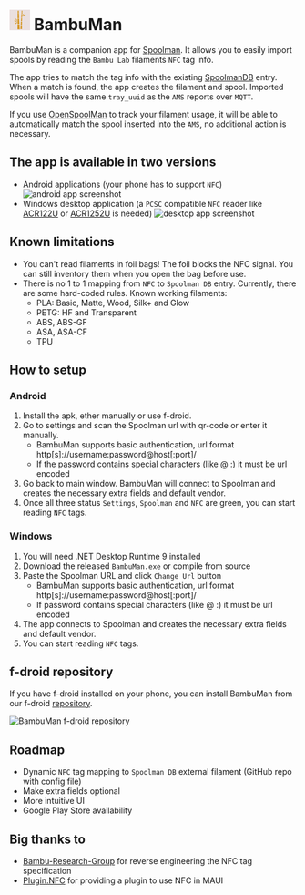 # <img alt="logo" src="branding/appiconv2.png" height="36" /> BambuMan 

BambuMan is a companion app for [Spoolman](https://github.com/Donkie/Spoolman). It allows you to easily import spools by reading the `Bambu Lab` filaments `NFC` tag info.

The app tries to match the tag info with the existing [SpoolmanDB](https://github.com/Donkie/SpoolmanDB) entry. When a match is found, the app creates the filament and spool. Imported spools will have the same `tray_uuid` as the `AMS` reports over `MQTT`. 

If you use [OpenSpoolMan](https://github.com/drndos/openspoolman) to track your filament usage, it will be able to automatically match the spool inserted into the `AMS`, no additional action is necessary.

## The app is available in two versions
 - Android applications (your phone has to support `NFC`)
   <img src="https://bambuman.github.io/android_app.jpg" alt="android app screenshot" width="500" height="532" />
 - Windows desktop application (a `PCSC` compatible `NFC` reader like [ACR122U](https://www.acs.com.hk/en/products/3/acr122u-usb-nfc-reader/) or [ACR1252U](https://www.acs.com.hk/en/products/342/acr1252u-usb-nfc-reader-iii-nfc-forum-certified-reader/) is needed)
   <img src="https://bambuman.github.io/desktop_app.jpg" alt="desktop app screenshot" width="700" height="411" />
## Known limitations

 - You can't read filaments in foil bags! The foil blocks the NFC signal. You can still inventory them when you open the bag before use.
 - There is no 1 to 1 mapping from `NFC` to `Spoolman DB` entry. Currently, there are some hard-coded rules. Known working filaments:
	 - PLA: Basic, Matte, Wood, Silk+ and Glow
	 - PETG: HF and Transparent
	 - ABS, ABS-GF
	 - ASA, ASA-CF
	 - TPU

## How to setup

### Android
 1. Install the apk, ether manually or use f-droid. 
 2. Go to settings and scan the Spoolman url with qr-code or enter it manually.
	 - BambuMan supports basic authentication, url format http[s]://username:password@host[:port]/
	 - If the password contains special characters (like @ :) it must be url encoded
 3. Go back to main window. BambuMan will connect to Spoolman and creates the necessary extra fields and default vendor.
 4. Once all three status `Settings`, `Spoolman` and `NFC` are green, you can start reading `NFC` tags.

### Windows

 1. You will need .NET Desktop Runtime 9 installed
 2. Download the released `BambuMan.exe` or compile from source
 3. Paste the Spoolman URL and click `Change Url` button
	 - BambuMan supports basic authentication, url format http[s]://username:password@host[:port]/
	 - If password contains special characters (like @ :) it must be url encoded
 4. The app connects to Spoolman and creates the necessary extra fields and default vendor.
 5. You can start reading `NFC` tags.

## f-droid repository

If you have f-droid installed on your phone, you can install BambuMan from our f-droid [repository](https://bambuman.github.io/repo).

<img src="https://bambuman.github.io/repo/index.png" alt="BambuMan f-droid repository" width="300" height="300" />

## Roadmap

 - Dynamic `NFC` tag mapping to `Spoolman DB` external filament (GitHub repo with config file)
 - Make extra fields optional
 - More intuitive UI
 - Google Play Store availability

## Big thanks to
- [Bambu-Research-Group](https://github.com/Bambu-Research-Group) for reverse engineering the NFC tag specification
- [Plugin.NFC](https://github.com/franckbour/Plugin.NFC) for providing a plugin to use NFC in MAUI
